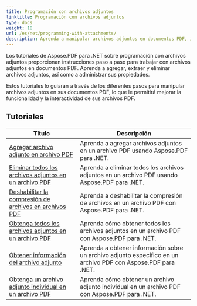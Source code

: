 ```yaml
---
title: Programación con archivos adjuntos
linktitle: Programación con archivos adjuntos
type: docs
weight: 18
url: /es/net/programming-with-attachments/
description: Aprenda a manipular archivos adjuntos en documentos PDF, incluso agregarlos, extraerlos y eliminarlos, para mejorar la funcionalidad de los archivos PDF.
---
```

Los tutoriales de Aspose.PDF para .NET sobre programación con archivos adjuntos proporcionan instrucciones paso a paso para trabajar con archivos adjuntos en documentos PDF. Aprenda a agregar, extraer y eliminar archivos adjuntos, así como a administrar sus propiedades.

Estos tutoriales lo guiarán a través de los diferentes pasos para manipular archivos adjuntos en sus documentos PDF, lo que le permitirá mejorar la funcionalidad y la interactividad de sus archivos PDF.

## Tutoriales
| Título | Descripción |
| --- | --- | 
| [Agregar archivo adjunto en archivo PDF](./add-attachment/) | Aprenda a agregar archivos adjuntos en un archivo PDF usando Aspose.PDF para .NET.  |  
| [Eliminar todos los archivos adjuntos en un archivo PDF](./delete-all-attachments/) | Aprenda a eliminar todos los archivos adjuntos en un archivo PDF usando Aspose.PDF para .NET.  |  
| [Deshabilitar la compresión de archivos en archivos PDF](./disable-files-compression/) | Aprenda a deshabilitar la compresión de archivos en un archivo PDF con Aspose.PDF para .NET.  |  
| [Obtenga todos los archivos adjuntos en un archivo PDF](./get-all-the-attachments/) | Aprenda cómo obtener todos los archivos adjuntos en un archivo PDF con Aspose.PDF para .NET.  |  
| [Obtener información del archivo adjunto](./get-attachment-info/) | Aprenda a obtener información sobre un archivo adjunto específico en un archivo PDF con Aspose.PDF para .NET. |  
| [Obtenga un archivo adjunto individual en un archivo PDF](./get-individual-attachment/) | Aprenda cómo obtener un archivo adjunto individual en un archivo PDF con Aspose.PDF para .NET.  |  